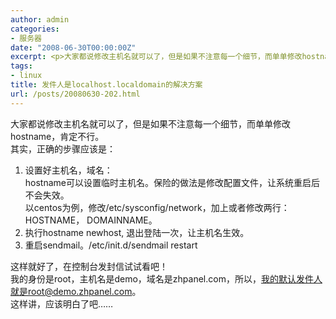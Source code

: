 ```yaml
---
author: admin
categories:
- 服务器
date: "2008-06-30T00:00:00Z"
excerpt: <p>大家都说修改主机名就可以了，但是如果不注意每一个细节，而单单修改hostname，肯定不行。</p>
tags:
- linux
title: 发件人是localhost.localdomain的解决方案
url: /posts/20080630-202.html
---
```

大家都说修改主机名就可以了，但是如果不注意每一个细节，而单单修改hostname，肯定不行。  
其实，正确的步骤应该是：

1.  设置好主机名，域名：  
    hostname可以设置临时主机名。保险的做法是修改配置文件，让系统重启后不会失效。  
    以centos为例，修改/etc/sysconfig/network，加上或者修改两行：HOSTNAME， DOMAINNAME。
2.  执行hostname newhost, 退出登陆一次，让主机名生效。
3.  重启sendmail。/etc/init.d/sendmail restart

这样就好了，在控制台发封信试试看吧！  
我的身份是root，主机名是demo，域名是zhpanel.com，所以，我的默认发件人就是root@demo.zhpanel.com。  
这样讲，应该明白了吧&hellip;&hellip;
